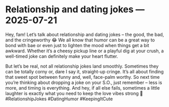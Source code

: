 # Relationship and dating jokes — 2025-07-21

Hey, fam! Let’s talk about relationship and dating jokes – the good, the bad, and the cringeworthy 😂 We all know that humor can be a great way to bond with bae or even just to lighten the mood when things get a bit awkward. Whether it’s a cheesy pickup line or a playful dig at your crush, a well-timed joke can definitely make your heart flutter.

But let’s be real, not all relationship jokes land smoothly. Sometimes they can be totally corny or, dare I say it, straight-up cringe. It’s all about finding that sweet spot between funny and, well, face-palm worthy. So next time you’re thinking about dropping a joke on your S.O., just remember – less is more, and timing is everything. And hey, if all else fails, sometimes a little laughter is exactly what you need to keep the love vibes strong 💖 #RelationshipJokes #DatingHumor #KeepingItCute